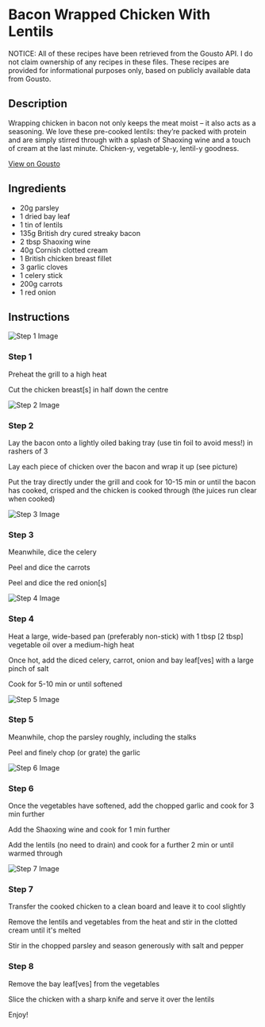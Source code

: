 # Bacon Wrapped Chicken With Lentils 

NOTICE: All of these recipes have been retrieved from the Gousto API. I do not claim ownership of any recipes in these files. These recipes are provided for informational purposes only, based on publicly available data from Gousto.

## Description

Wrapping chicken in bacon not only keeps the meat moist – it also acts as a seasoning. We love these pre-cooked lentils: they’re packed with protein and are simply stirred through with a splash of Shaoxing wine and a touch of cream at the last minute. Chicken-y, vegetable-y, lentil-y goodness. 

[View on Gousto](https://www.gousto.co.uk/recipes/cookbook/bacon-wrapped-chicken-with-lentils)

## Ingredients

- 20g parsley 
- 1 dried bay leaf 
- 1 tin of lentils 
- 135g British dry cured streaky bacon
- 2 tbsp Shaoxing wine
- 40g Cornish clotted cream
- 1 British chicken breast fillet
- 3 garlic cloves
- 1 celery stick
- 200g carrots
- 1 red onion 

## Instructions

![Step 1 Image](https://production-media.gousto.co.uk/cms/recipe-step-image/650.-step-1-x200.jpg)

### Step 1

Preheat&nbsp;the grill to a high heat&nbsp;


Cut the chicken breast<span class="text-danger">[s]</span> in half down the centre

![Step 2 Image](https://production-media.gousto.co.uk/cms/recipe-step-image/650.-step-2-x200.jpg)

### Step 2

Lay the bacon onto a lightly oiled<span class="text-highlight"> baking</span> tray (use tin foil to avoid mess!) in rashers of 3&nbsp;


Lay each piece of chicken over the bacon and wrap it up (see picture)


Put the tray directly under the grill and cook for 10-15 min or until the bacon has cooked, crisped and the chicken is cooked through (the juices run clear when cooked)

![Step 3 Image](https://production-media.gousto.co.uk/cms/recipe-step-image/650.-step-3-x200.jpg)

### Step 3

Meanwhile, dice the celery


Peel and dice the carrots


Peel and dice the red onion<span class="text-danger">[s]</span>

![Step 4 Image](https://production-media.gousto.co.uk/cms/recipe-step-image/650.-step-4-x200.jpg)

### Step 4

Heat a large, wide-based pan (preferably non-stick) with 1 tbsp <span class="text-danger">[2 tbsp]</span> vegetable oil over a medium-high heat


Once hot, add the diced celery, carrot, onion and bay leaf<span class="text-danger">[ves]</span> with a large pinch of salt


Cook for 5-10 min or until softened

![Step 5 Image](https://production-media.gousto.co.uk/cms/recipe-step-image/650.-step-5-x200.jpg)

### Step 5

Meanwhile, chop the parsley roughly, including the stalks&nbsp;


Peel and finely chop (or grate) the garlic

![Step 6 Image](https://production-media.gousto.co.uk/cms/recipe-step-image/650.-step-6-x200.jpg)

### Step 6

Once&nbsp;the vegetables have softened, add the chopped&nbsp;garlic and cook for 3 min further


Add the Shaoxing wine and cook for 1 min further


Add the lentils (no need to drain) and cook for a further 2 min or until warmed through

![Step 7 Image](https://production-media.gousto.co.uk/cms/recipe-step-image/650.-step-7-x200.jpg)

### Step 7

Transfer the cooked chicken to a clean board and leave it to cool slightly


Remove the lentils and vegetables from the heat and stir in the clotted cream until it's melted&nbsp;


Stir in the chopped parsley and season generously with salt and pepper&nbsp;

### Step 8

Remove the bay leaf<span class="text-danger">[ves]</span> from the vegetables&nbsp;


Slice the chicken with a sharp knife and serve it over the lentils


Enjoy!

